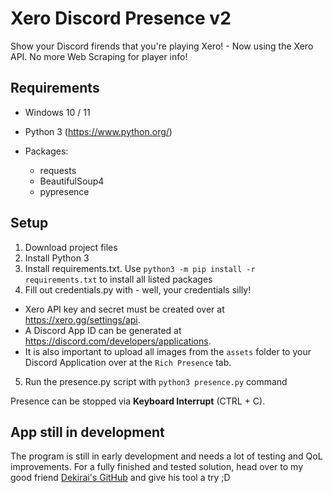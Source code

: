 # Xero Discord Presence v2

Show your Discord firends that you're playing Xero! - Now using the Xero API. No more Web Scraping for player info!

## Requirements
- Windows 10 / 11
- Python 3 (https://www.python.org/)

- Packages:
  - requests
  - BeautifulSoup4
  - pypresence

## Setup
1. Download project files
2. Install Python 3
3. Install requirements.txt. Use `python3 -m pip install -r requirements.txt` to install all listed packages
4. Fill out credentials.py with - well, your credentials silly!
- Xero API key and secret must be created over at https://xero.gg/settings/api.
- A Discord App ID can be generated at https://discord.com/developers/applications. 
- It is also important to upload all images from the `assets` folder to your Discord Application over at the `Rich Presence` tab.
5. Run the presence.py script with `python3 presence.py` command

Presence can be stopped via **Keyboard Interrupt** (CTRL + C).

## App still in development
The program is still in early development and needs a lot of testing and QoL improvements.
For a fully finished and tested solution, head over to my good friend [Dekirai's GitHub](https://github.com/Dekirai/XeroPresence) and give his tool a try ;D